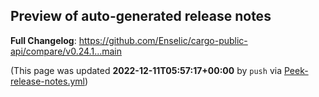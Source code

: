 ## Preview of auto-generated release notes
<!-- Release notes generated using configuration in .github/release.yml at main -->



**Full Changelog**: https://github.com/Enselic/cargo-public-api/compare/v0.24.1...main


(This page was updated **2022-12-11T05:57:17+00:00** by `push` via [Peek-release-notes.yml](https://github.com/Enselic/cargo-public-api/actions/runs/3667649410))
